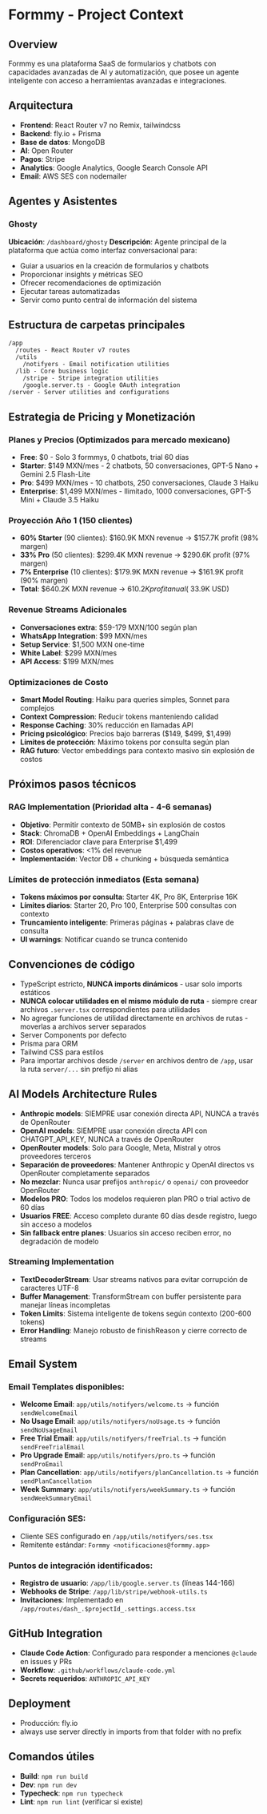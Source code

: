 # Formmy - Project Context

## Overview

Formmy es una plataforma SaaS de formularios y chatbots con capacidades avanzadas de AI y automatización, que posee un agente inteligente con acceso a herramientas avanzadas e integraciones.

## Arquitectura

- **Frontend**: React Router v7 no Remix, tailwindcss
- **Backend**: fly.io + Prisma
- **Base de datos**: MongoDB
- **AI**: Open Router
- **Pagos**: Stripe
- **Analytics**: Google Analytics, Google Search Console API
- **Email**: AWS SES con nodemailer

## Agentes y Asistentes

### Ghosty

**Ubicación**: `/dashboard/ghosty`
**Descripción**: Agente principal de la plataforma que actúa como interfaz conversacional para:

- Guiar a usuarios en la creación de formularios y chatbots
- Proporcionar insights y métricas SEO
- Ofrecer recomendaciones de optimización
- Ejecutar tareas automatizadas
- Servir como punto central de información del sistema

## Estructura de carpetas principales

```
/app
  /routes - React Router v7 routes
  /utils
    /notifyers - Email notification utilities
  /lib - Core business logic
    /stripe - Stripe integration utilities
    /google.server.ts - Google OAuth integration
/server - Server utilities and configurations
```

## Estrategia de Pricing y Monetización

### Planes y Precios (Optimizados para mercado mexicano)
- **Free**: $0 - Solo 3 formmys, 0 chatbots, trial 60 días
- **Starter**: $149 MXN/mes - 2 chatbots, 50 conversaciones, GPT-5 Nano + Gemini 2.5 Flash-Lite
- **Pro**: $499 MXN/mes - 10 chatbots, 250 conversaciones, Claude 3 Haiku
- **Enterprise**: $1,499 MXN/mes - Ilimitado, 1000 conversaciones, GPT-5 Mini + Claude 3.5 Haiku

### Proyección Año 1 (150 clientes)
- **60% Starter** (90 clientes): $160.9K MXN revenue → $157.7K profit (98% margen)
- **33% Pro** (50 clientes): $299.4K MXN revenue → $290.6K profit (97% margen)  
- **7% Enterprise** (10 clientes): $179.9K MXN revenue → $161.9K profit (90% margen)
- **Total**: $640.2K MXN revenue → $610.2K profit anual (~$33.9K USD)

### Revenue Streams Adicionales
- **Conversaciones extra**: $59-179 MXN/100 según plan
- **WhatsApp Integration**: $99 MXN/mes
- **Setup Service**: $1,500 MXN one-time
- **White Label**: $299 MXN/mes
- **API Access**: $199 MXN/mes

### Optimizaciones de Costo
- **Smart Model Routing**: Haiku para queries simples, Sonnet para complejos
- **Context Compression**: Reducir tokens manteniendo calidad
- **Response Caching**: 30% reducción en llamadas API
- **Pricing psicológico**: Precios bajo barreras ($149, $499, $1,499)
- **Límites de protección**: Máximo tokens por consulta según plan
- **RAG futuro**: Vector embeddings para contexto masivo sin explosión de costos

## Próximos pasos técnicos

### RAG Implementation (Prioridad alta - 4-6 semanas)
- **Objetivo**: Permitir contexto de 50MB+ sin explosión de costos
- **Stack**: ChromaDB + OpenAI Embeddings + LangChain
- **ROI**: Diferenciador clave para Enterprise $1,499
- **Costos operativos**: <1% del revenue
- **Implementación**: Vector DB + chunking + búsqueda semántica

### Límites de protección inmediatos (Esta semana)
- **Tokens máximos por consulta**: Starter 4K, Pro 8K, Enterprise 16K
- **Límites diarios**: Starter 20, Pro 100, Enterprise 500 consultas con contexto
- **Truncamiento inteligente**: Primeras páginas + palabras clave de consulta
- **UI warnings**: Notificar cuando se trunca contenido

## Convenciones de código

- TypeScript estricto, **NUNCA imports dinámicos** - usar solo imports estáticos
- **NUNCA colocar utilidades en el mismo módulo de ruta** - siempre crear archivos `.server.tsx` correspondientes para utilidades
- No agregar funciones de utilidad directamente en archivos de rutas - moverlas a archivos server separados
- Server Components por defecto
- Prisma para ORM
- Tailwind CSS para estilos
- Para importar archivos desde `/server` en archivos dentro de `/app`, usar la ruta `server/...` sin prefijo ni alias

## AI Models Architecture Rules

- **Anthropic models**: SIEMPRE usar conexión directa API, NUNCA a través de OpenRouter
- **OpenAI models**: SIEMPRE usar conexión directa API con CHATGPT_API_KEY, NUNCA a través de OpenRouter
- **OpenRouter models**: Solo para Google, Meta, Mistral y otros proveedores terceros
- **Separación de proveedores**: Mantener Anthropic y OpenAI directos vs OpenRouter completamente separados
- **No mezclar**: Nunca usar prefijos `anthropic/` o `openai/` con proveedor OpenRouter
- **Modelos PRO**: Todos los modelos requieren plan PRO o trial activo de 60 días
- **Usuarios FREE**: Acceso completo durante 60 días desde registro, luego sin acceso a modelos
- **Sin fallback entre planes**: Usuarios sin acceso reciben error, no degradación de modelo

### Streaming Implementation
- **TextDecoderStream**: Usar streams nativos para evitar corrupción de caracteres UTF-8
- **Buffer Management**: TransformStream con buffer persistente para manejar líneas incompletas
- **Token Limits**: Sistema inteligente de tokens según contexto (200-600 tokens)
- **Error Handling**: Manejo robusto de finishReason y cierre correcto de streams

## Email System

### Email Templates disponibles:
- **Welcome Email**: `app/utils/notifyers/welcome.ts` → función `sendWelcomeEmail`
- **No Usage Email**: `app/utils/notifyers/noUsage.ts` → función `sendNoUsageEmail`
- **Free Trial Email**: `app/utils/notifyers/freeTrial.ts` → función `sendFreeTrialEmail`
- **Pro Upgrade Email**: `app/utils/notifyers/pro.ts` → función `sendProEmail`
- **Plan Cancellation**: `app/utils/notifyers/planCancellation.ts` → función `sendPlanCancellation`
- **Week Summary**: `app/utils/notifyers/weekSummary.ts` → función `sendWeekSummaryEmail`

### Configuración SES:
- Cliente SES configurado en `/app/utils/notifyers/ses.tsx`
- Remitente estándar: `Formmy <notificaciones@formmy.app>`

### Puntos de integración identificados:
- **Registro de usuario**: `/app/lib/google.server.ts` (líneas 144-166)
- **Webhooks de Stripe**: `/app/lib/stripe/webhook-utils.ts`
- **Invitaciones**: Implementado en `/app/routes/dash_.$projectId_.settings.access.tsx`

## GitHub Integration

- **Claude Code Action**: Configurado para responder a menciones `@claude` en issues y PRs
- **Workflow**: `.github/workflows/claude-code.yml`
- **Secrets requeridos**: `ANTHROPIC_API_KEY`

## Deployment

- Producción: fly.io
- always use server directly in imports from that folder with no prefix

## Comandos útiles

- **Build**: `npm run build`
- **Dev**: `npm run dev`
- **Typecheck**: `npm run typecheck`
- **Lint**: `npm run lint` (verificar si existe)